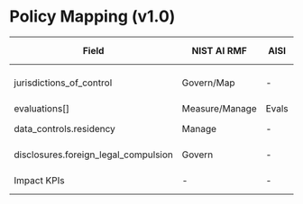 # Policy Mapping (v1.0)
| Field | NIST AI RMF | AISI | EU AI Act | OMB M-24-10 | DOL Worker | Notes |
|---|---|---|---|---|---|---|
| jurisdictions_of_control | Govern/Map | - | Transparency | Governance | - | Legal compulsion disclosure |
| evaluations[] | Measure/Manage | Evals | Risk mgmt | Testing | - | Public links |
| data_controls.residency | Manage | - | Data governance | Acquisition | - | Residency options |
| disclosures.foreign_legal_compulsion | Govern | - | - | Risk | - | Country-neutral |
| Impact KPIs | - | - | - | Workforce | Worker | Uplift metrics |
